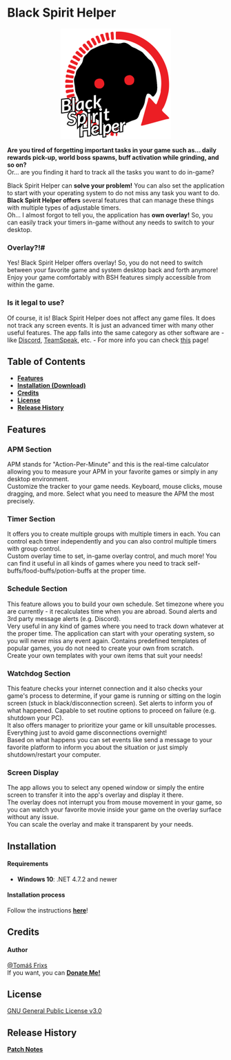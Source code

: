 ﻿# Black Spirit Helper

<p align="center">
    <img src="Resources/logo_red_text_512.png" alt="Logo Black Spirit Helper" width="256" style="text-align:center;">
</p>

**Are you tired of forgetting important tasks in your game such as... daily rewards pick-up, world boss spawns, buff activation while grinding, and so on?**  
Or... are you finding it hard to track all the tasks you want to do in-game?  
  
Black Spirit Helper can **solve your problem!** You can also set the application to start with your operating system to do not miss any task you want to do.  
**Black Spirit Helper offers** several features that can manage these things with multiple types of adjustable timers.  
Oh... I almost forgot to tell you, the application has **own overlay!** So, you can easily track your timers in-game without any needs to switch to your desktop.
### Overlay?!#
Yes! Black Spirit Helper offers overlay! So, you do not need to switch between your favorite game and system desktop back and forth anymore! Enjoy your game comfortably with BSH features simply accessible from within the game.
### Is it legal to use?
Of course, it is! Black Spirit Helper does not affect any game files. It does not track any screen events. It is just an advanced timer with many other useful features. The app falls into the same category as other software are - like [Discord](https://discordapp.com/), [TeamSpeak](https://www.teamspeak.com), etc. - For more info you can check [this](https://github.com/Frixs/BlackSpiritHelper/wiki/LegalUseProof) page!

## Table of Contents
- **[Features](#features)**
- **[Installation (Download)](#installation)**
- **[Credits](#credits)**
- **[License](#license)**
- **[Release History](#release-history)**

## Features
### APM Section
APM stands for "Action-Per-Minute" and this is the real-time calculator allowing you to measure your APM in your favorite games or simply in any desktop environment.  
Customize the tracker to your game needs. Keyboard, mouse clicks, mouse dragging, and more. Select what you need to measure the APM the most precisely.
### Timer Section
It offers you to create multiple groups with multiple timers in each. You can control each timer independently and you can also control multiple timers with group control.  
Custom overlay time to set, in-game overlay control, and much more! You can find it useful in all kinds of games where you need to track self-buffs/food-buffs/potion-buffs at the proper time.
### Schedule Section
This feature allows you to build your own schedule. Set timezone where you are currently - it recalculates time when you are abroad. Sound alerts and 3rd party message alerts (e.g. Discord).  
Very useful in any kind of games where you need to track down whatever at the proper time. The application can start with your operating system, so you will never miss any event again. Contains predefined templates of popular games, you do not need to create your own from scratch.  
Create your own templates with your own items that suit your needs!
### Watchdog Section
This feature checks your internet connection and it also checks your game's process to determine, if your game is running or sitting on the login screen (stuck in black/disconnection screen). Set alerts to inform you of what happened. Capable to set routine options to proceed on failure (e.g. shutdown your PC).  
It also offers manager to prioritize your game or kill unsuitable processes.  
Everything just to avoid game disconnections overnight!  
Based on what happens you can set events like send a message to your favorite platform to inform you about the situation or just simply shutdown/restart your computer.
### Screen Display
The app allows you to select any opened window or simply the entire screen to transfer it into the app's overlay and display it there.  
The overlay does not interrupt you from mouse movement in your game, so you can watch your favorite movie inside your game on the overlay surface without any issue.  
You can scale the overlay and make it transparent by your needs.


## Installation
#### Requirements
- **Windows 10**: .NET 4.7.2 and newer

#### Installation process
Follow the instructions **[here](https://github.com/Frixs/BlackSpiritHelper/wiki/Installation)**!

## Credits
#### Author
[@Tomáš Frixs](https://github.com/Frixs)  
If you want, you can **[Donate Me!](https://www.paypal.com/cgi-bin/webscr?cmd=_s-xclick&hosted_button_id=QE2V3BNQJVG5W&source=url)**

## License
[GNU General Public License v3.0](https://github.com/Frixs/BlackSpiritHelper/blob/master/LICENSE)

## Release History
**[Patch Notes](https://github.com/Frixs/BlackSpiritHelper/blob/master/Release/patch_notes.md)**
